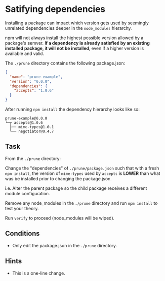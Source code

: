 # Satifying dependencies

Installing a package can impact which version gets used by seemingly
unrelated dependencies deeper in the `node_modules` hierarchy.

npm will not always install the highest possible version allowed by a
package's semver. **If a dependency is already satisfied by an existing
installed package, it will not be installed**, even if a higher version is
available and valid.

The `./prune` directory contains the following package.json:

```json
{
  "name": "prune-example",
  "version": "0.0.0",
  "dependencies": {
    "accepts": "1.0.6"
  }
}
```

After running `npm install` the dependency hierarchy looks like so:

```
prune-example@0.0.0
└─┬ accepts@1.0.6
  ├── mime-types@1.0.1
  └── negotiator@0.4.7
```

## Task

From the `./prune` directory:

Change the "dependencies" of `./prune/package.json` such that with a
fresh `npm install`, the version of `mime-types` used by `accepts` is
**LOWER** than what was be installed prior to changing the package.json.

i.e. Alter the parent package so the child package receives a different
module configuration.

Remove any node_modules in the `./prune` directory and run
`npm install` to test your theory.

Run `verify` to proceed (node_modules will be wiped).

## Conditions

* Only edit the package.json in the `./prune` directory.

## Hints

* This is a one-line change.
